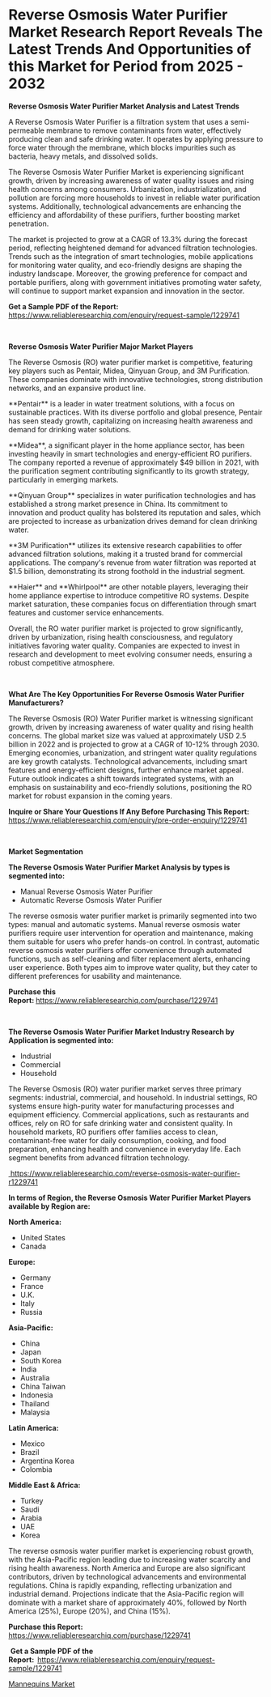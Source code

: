 <p><h1>Reverse Osmosis Water Purifier Market Research Report Reveals The Latest Trends And Opportunities of this Market for Period from 2025 - 2032</h1></p><p><strong>Reverse Osmosis Water Purifier Market Analysis and Latest Trends</strong></p>
<p><p>A Reverse Osmosis Water Purifier is a filtration system that uses a semi-permeable membrane to remove contaminants from water, effectively producing clean and safe drinking water. It operates by applying pressure to force water through the membrane, which blocks impurities such as bacteria, heavy metals, and dissolved solids.</p><p>The Reverse Osmosis Water Purifier Market is experiencing significant growth, driven by increasing awareness of water quality issues and rising health concerns among consumers. Urbanization, industrialization, and pollution are forcing more households to invest in reliable water purification systems. Additionally, technological advancements are enhancing the efficiency and affordability of these purifiers, further boosting market penetration.</p><p>The market is projected to grow at a CAGR of 13.3% during the forecast period, reflecting heightened demand for advanced filtration technologies. Trends such as the integration of smart technologies, mobile applications for monitoring water quality, and eco-friendly designs are shaping the industry landscape. Moreover, the growing preference for compact and portable purifiers, along with government initiatives promoting water safety, will continue to support market expansion and innovation in the sector.</p></p>
<p><strong>Get a Sample PDF of the Report:&nbsp;</strong> <a href="https://www.reliableresearchiq.com/enquiry/request-sample/1229741?utm_campaign=103&utm_medium=2&utm_source=Github&utm_content=ia&utm_term=07022025&utm_id=reverse-osmosis-water-purifier">https://www.reliableresearchiq.com/enquiry/request-sample/1229741</a></p>
<p>&nbsp;</p>
<p><strong>Reverse Osmosis Water Purifier Major Market Players</strong></p>
<p><p>The Reverse Osmosis (RO) water purifier market is competitive, featuring key players such as Pentair, Midea, Qinyuan Group, and 3M Purification. These companies dominate with innovative technologies, strong distribution networks, and an expansive product line.</p><p>**Pentair** is a leader in water treatment solutions, with a focus on sustainable practices. With its diverse portfolio and global presence, Pentair has seen steady growth, capitalizing on increasing health awareness and demand for drinking water solutions. </p><p>**Midea**, a significant player in the home appliance sector, has been investing heavily in smart technologies and energy-efficient RO purifiers. The company reported a revenue of approximately $49 billion in 2021, with the purification segment contributing significantly to its growth strategy, particularly in emerging markets.</p><p>**Qinyuan Group** specializes in water purification technologies and has established a strong market presence in China. Its commitment to innovation and product quality has bolstered its reputation and sales, which are projected to increase as urbanization drives demand for clean drinking water.</p><p>**3M Purification** utilizes its extensive research capabilities to offer advanced filtration solutions, making it a trusted brand for commercial applications. The company's revenue from water filtration was reported at $1.5 billion, demonstrating its strong foothold in the industrial segment.</p><p>**Haier** and **Whirlpool** are other notable players, leveraging their home appliance expertise to introduce competitive RO systems. Despite market saturation, these companies focus on differentiation through smart features and customer service enhancements.</p><p>Overall, the RO water purifier market is projected to grow significantly, driven by urbanization, rising health consciousness, and regulatory initiatives favoring water quality. Companies are expected to invest in research and development to meet evolving consumer needs, ensuring a robust competitive atmosphere.</p></p>
<p>&nbsp;</p>
<p><strong>What Are The Key Opportunities For Reverse Osmosis Water Purifier Manufacturers?</strong></p>
<p><p>The Reverse Osmosis (RO) Water Purifier market is witnessing significant growth, driven by increasing awareness of water quality and rising health concerns. The global market size was valued at approximately USD 2.5 billion in 2022 and is projected to grow at a CAGR of 10-12% through 2030. Emerging economies, urbanization, and stringent water quality regulations are key growth catalysts. Technological advancements, including smart features and energy-efficient designs, further enhance market appeal. Future outlook indicates a shift towards integrated systems, with an emphasis on sustainability and eco-friendly solutions, positioning the RO market for robust expansion in the coming years.</p></p>
<p><strong>Inquire or Share Your Questions If Any Before Purchasing This Report:</strong> <a href="https://www.reliableresearchiq.com/enquiry/pre-order-enquiry/1229741?utm_campaign=103&utm_medium=2&utm_source=Github&utm_content=ia&utm_term=07022025&utm_id=reverse-osmosis-water-purifier">https://www.reliableresearchiq.com/enquiry/pre-order-enquiry/1229741</a></p>
<p>&nbsp;</p>
<p><strong>Market Segmentation</strong></p>
<p><strong>The Reverse Osmosis Water Purifier Market Analysis by types is segmented into:</strong></p>
<p><ul><li>Manual Reverse Osmosis Water Purifier</li><li>Automatic Reverse Osmosis Water Purifier</li></ul></p>
<p><p>The reverse osmosis water purifier market is primarily segmented into two types: manual and automatic systems. Manual reverse osmosis water purifiers require user intervention for operation and maintenance, making them suitable for users who prefer hands-on control. In contrast, automatic reverse osmosis water purifiers offer convenience through automated functions, such as self-cleaning and filter replacement alerts, enhancing user experience. Both types aim to improve water quality, but they cater to different preferences for usability and maintenance.</p></p>
<p><strong>Purchase this Report:&nbsp;</strong><a href="https://www.reliableresearchiq.com/purchase/1229741?utm_campaign=103&utm_medium=2&utm_source=Github&utm_content=ia&utm_term=07022025&utm_id=reverse-osmosis-water-purifier">https://www.reliableresearchiq.com/purchase/1229741</a></p>
<p>&nbsp;</p>
<p><strong>The Reverse Osmosis Water Purifier Market Industry Research by Application is segmented into:</strong></p>
<p><ul><li>Industrial</li><li>Commercial</li><li>Household</li></ul></p>
<p><p>The Reverse Osmosis (RO) water purifier market serves three primary segments: industrial, commercial, and household. In industrial settings, RO systems ensure high-purity water for manufacturing processes and equipment efficiency. Commercial applications, such as restaurants and offices, rely on RO for safe drinking water and consistent quality. In household markets, RO purifiers offer families access to clean, contaminant-free water for daily consumption, cooking, and food preparation, enhancing health and convenience in everyday life. Each segment benefits from advanced filtration technology.</p></p>
<p><a href="https://www.reliableresearchiq.com/reverse-osmosis-water-purifier-r1229741?utm_campaign=103&utm_medium=2&utm_source=Github&utm_content=ia&utm_term=07022025&utm_id=reverse-osmosis-water-purifier">&nbsp;https://www.reliableresearchiq.com/reverse-osmosis-water-purifier-r1229741</a></p>
<p><strong>In terms of Region, the Reverse Osmosis Water Purifier Market Players available by Region are:</strong></p>
<p>
    <p> <strong> North America: </strong>
        <ul>
            <li>United States</li>
            <li>Canada</li>
        </ul>
        </p> 
    <p> <strong> Europe: </strong>
        <ul>
            <li>Germany</li>
            <li>France</li>
            <li>U.K.</li>
            <li>Italy</li>
            <li>Russia</li>
        </ul>
        </p> 
    <p> <strong> Asia-Pacific: </strong>
        <ul>
            <li>China</li>
            <li>Japan</li>
            <li>South Korea</li>
            <li>India</li>
            <li>Australia</li>
            <li>China Taiwan</li>
            <li>Indonesia</li>
            <li>Thailand</li>
            <li>Malaysia</li>
        </ul>
        </p> 
    <p> <strong> Latin America: </strong>
        <ul>
            <li>Mexico</li>
            <li>Brazil</li>
            <li>Argentina Korea</li>
            <li>Colombia</li>
        </ul>
        </p> 
    <p> <strong> Middle East & Africa: </strong>
        <ul>
            <li>Turkey</li>
            <li>Saudi</li>
            <li>Arabia</li>
            <li>UAE</li>
            <li>Korea</li>
        </ul>
    </p>
    </p>
<p><p>The reverse osmosis water purifier market is experiencing robust growth, with the Asia-Pacific region leading due to increasing water scarcity and rising health awareness. North America and Europe are also significant contributors, driven by technological advancements and environmental regulations. China is rapidly expanding, reflecting urbanization and industrial demand. Projections indicate that the Asia-Pacific region will dominate with a market share of approximately 40%, followed by North America (25%), Europe (20%), and China (15%).</p></p>
<p><strong>Purchase this Report: </strong><a href="https://www.reliableresearchiq.com/purchase/1229741?utm_campaign=103&utm_medium=2&utm_source=Github&utm_content=ia&utm_term=07022025&utm_id=reverse-osmosis-water-purifier">https://www.reliableresearchiq.com/purchase/1229741</a></p>
<p>&nbsp;<strong>Get a Sample PDF of the Report:&nbsp;&nbsp;</strong><a href="https://www.reliableresearchiq.com/enquiry/request-sample/1229741?utm_campaign=103&utm_medium=2&utm_source=Github&utm_content=ia&utm_term=07022025&utm_id=reverse-osmosis-water-purifier">https://www.reliableresearchiq.com/enquiry/request-sample/1229741</a></p>
<p><strong></strong></p>
<p><p><a href="https://github.com/jandedaboy1/Market-Research-Report-List-1/blob/main/mannequins-market.md?utm_campaign=103&utm_medium=2&utm_source=Github&utm_content=ia&utm_term=07022025&utm_id=reverse-osmosis-water-purifier">Mannequins Market</a></p></p>